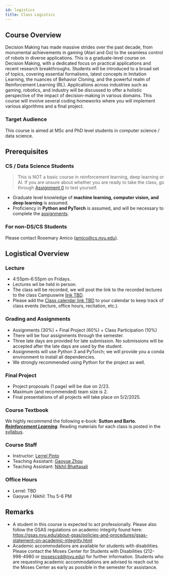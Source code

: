 ```yaml
---
id: logistics
title: Class Logistics
---
```


## Course Overview
Decision Making has made massive strides over the past decade, from monumental achievements in gaming (Atari and Go) to the seamless control of robots in diverse applications. This is a graduate-level course on Decision Making,  with a dedicated focus on practical applications and recent research breakthroughs. Students will be introduced to a broad set of topics, covering essential formalisms, latest concepts in Imitation Learning, the nuances of Behavior Cloning, and the powerful realm of Reinforcement Learning (RL). Applications across industries such as gaming, robotics, and industry will be discussed to offer a holistic perspective of the impact of decision-making in various domains. This course will involve several coding homeworks where you will implement various algorithms and a final project.

### Target Audience
This course is aimed at MSc and PhD level students in computer science / data science.

## Prerequisites
### CS / Data Science Students
> This is NOT a basic course in reinforcement learning, deep learning or AI. If you are unsure about whether you are ready to take the class, go through [Assignment 0](assignments) to test yourself.

* Graduate level knowledge of **machine learning, computer vision, and deep learning** is assumed. 
* Proficiency in **Python and PyTorch** is assumed, and will be necessary to complete the [assignments](assignments).

### For non-DS/CS Students
Please contact Rosemary Amico (amico@cs.nyu.edu).

## Logistical Overview

### Lecture
* 4:55pm-6:55pm on Fridays.
* Lectures wil be held in person.
* The class will be recorded, we will post the link to the recorded lectures to the class Campuswire [link TBD](https://campuswire.com/c/GEAA805EF/feed/).
* Please add the [Class calendar link TBD](https://google.com) to your calendar to keep track of class events (lecture, office hours, recitation, etc.).

### Grading and Assignments
* Assignments (30%) + Final Project (60%) + Class Participation (10%)
* There will be four assignments through the semester.
* Three late days are provided for late submission. No submissions will be accepted after the late days are used by the student.
* Assignments will use Python 3 and PyTorch; we will provide you a conda environment to install all dependencies.
* We strongly recommended using Python for the project as well.
<!-- * To complete the assignemnt, you would need GPU access. Use [Greene](https://sites.google.com/a/nyu.edu/nyu-hpc/systems/greene-cluster) if you need access to one. -->

### Final Project
* Project proposals (1 page) will be due on 2/23.
* Maximum (and recommended) team size is 2.
* Final presentations of all projects will take place on 5/2/2025.

### Course Textbook
We highly recommend the following e-book: **Sutton and Barto. _[Reinforcement Learning](http://incompleteideas.net/book/RLbook2020.pdf)_**. Reading materials for each class is posted in the [syllabus](syllabus).

### Course Staff
* Instructor: [Lerrel Pinto](https://www.lerrelpinto.com/)
* Teaching Assistant: [Gaoyue Zhou](https://gaoyuezhou.github.io/)
* Teaching Assistant: [Nikhil Bhattasali](https://www.hertzfoundation.org/person/nikhil-bhattasali/)

### Office Hours
* Lerrel: TBD
* Gaoyue / Nikhil: Thu 5-6 PM

## Remarks
* A student in this course is expected to act professionally. Please also follow the GSAS regulations on academic integrity found here: https://gsas.nyu.edu/about-gsas/policies-and-procedures/gsas-statement-on-academic-integrity.html
* Academic accommodations are available for students with disabilities. Please contact the Moses Center for Students with Disabilities (212-998-4980 or mosescsd@nyu.edu) for further information. Students who are requesting academic accommodations are advised to reach out to the Moses Center as early as possible in the semester for assistance.
